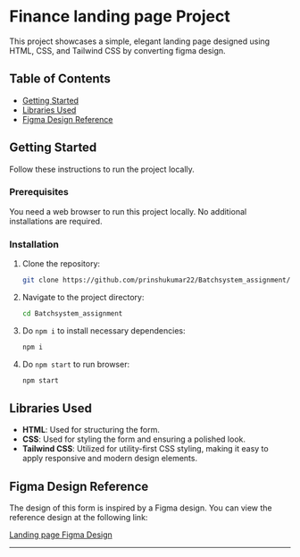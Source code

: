 # Finance landing page Project

This project showcases a simple, elegant landing page designed using HTML, CSS, and Tailwind CSS by converting figma design.

## Table of Contents

- [Getting Started](#getting-started)
- [Libraries Used](#libraries-used)
- [Figma Design Reference](#figma-design-reference)

## Getting Started

Follow these instructions to run the project locally.

### Prerequisites

You need a web browser to run this project locally. No additional installations are required.

### Installation

1. Clone the repository:

    ```bash
    git clone https://github.com/prinshukumar22/Batchsystem_assignment/
    ```

2. Navigate to the project directory:

    ```bash
    cd Batchsystem_assignment
    ```

3. Do `npm i` to install necessary dependencies:

    ```bash
    npm i
    ```
4. Do `npm start` to run browser:

    ```bash
    npm start
    ```

## Libraries Used

- **HTML**: Used for structuring the form.
- **CSS**: Used for styling the form and ensuring a polished look.
- **Tailwind CSS**: Utilized for utility-first CSS styling, making it easy to apply responsive and modern design elements.

## Figma Design Reference

The design of this form is inspired by a Figma design. You can view the reference design at the following link:

[Landing page Figma Design]([https://www.figma.com/file/YourFigmaDesignLink](https://www.figma.com/design/oE3617Go52LksRpkcSpxWs/App-Landing-Page-Finance-Bank-Money-(Community)-(Copy)?node-id=0-1&t=iGVWu5Sgsk5JJp4k-0))

---
